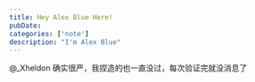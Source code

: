 ```yaml
---
title: Hey Alex Blue Here!
pubDate: 
categories: ['note']
description: "I'm Alex Blue"
---
```


@_Xheldon 确实很严，我捏造的也一直没过，每次验证完就没消息了